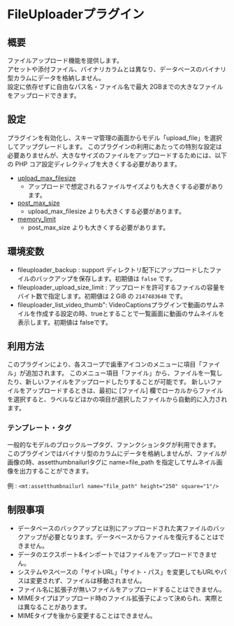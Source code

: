 # FileUploaderプラグイン

## 概要

ファイルアップロード機能を提供します。  
アセットや添付ファイル、バイナリカラムとは異なり、データベースのバイナリ型カラムにデータを格納しません。  
設定に依存せずに自由なパス名・ファイル名で最大 2GBまでの大きなファイルをアップロードできます。

## 設定

プラグインを有効化し、スキーマ管理の画面からモデル「upload\_file」を選択してアップグレードします。
このプラグインの利用にあたっての特別な設定は必要ありませんが、大きなサイズのファイルをアップロードするためには、以下の PHP コア設定ディレクティブを大きくする必要があります。

- [upload\_max\_filesize](https://www.php.net/manual/ini.core.php#ini.upload-max-filesize)
  - アップロードで想定されるファイルサイズよりも大きくする必要があります。
- [post\_max\_size](https://www.php.net/manual/ini.core.php#ini.post-max-size)
  - upload\_max\_filesize よりも大きくする必要があります。
- [memory\_limit](https://www.php.net/manual/ini.core.php#ini.memory-limit)
  - post\_max\_size よりも大きくする必要があります。

## 環境変数

- fileuploader\_backup : support ディレクトリ配下にアップロードしたファイルのバックアップを保存します。初期値は `false` です。
- fileuploader\_upload\_size\_limit : アップロードを許可するファイルの容量をバイト数で指定します。初期値は 2 GiB の `2147483648` です。
- fileuploader\_list\_video\_thumb": VideoCaptionsプラグインで動画のサムネイルを作成する設定の時、trueとすることで一覧画面に動画のサムネイルを表示します。初期値は falseです。

## 利用方法

このプラグインにより、各スコープで歯車アイコンのメニューに項目「ファイル」が追加されます。
このメニュー項目「ファイル」から、ファイルを一覧したり、新しいファイルをアップロードしたりすることが可能です。
新しいファイルをアップロードするときは、最初に [ファイル] 欄でローカルからファイルを選択すると、ラベルなどほかの項目が選択したファイルから自動的に入力されます。

### テンプレート・タグ

一般的なモデルのブロックループタグ、ファンクションタグが利用できます。  
このプラグインではバイナリ型のカラムにデータを格納しませんが、ファイルが画像の時、assetthumbnailurlタグに name=file_path を指定してサムネイル画像を出力することができます。

例 : `<mt:assetthumbnailurl name="file_path" height="250" square="1"/>`

## 制限事項

- データベースのバックアップとは別にアップロードされた実ファイルのバックアップが必要となります。データベースからファイルを復元することはできません。
- データのエクスポート&インポートではファイルをアップロードできません。
- システムやスペースの「サイトURL」「サイト・パス」を変更してもURLやパスは変更されず、ファイルは移動されません。
- ファイル名に拡張子が無いファイルをアップロードすることはできません。
- MIMEタイプはアップロード時のファイル拡張子によって決められ、実際とは異なることがあります。
- MIMEタイプを後から変更することはできません。
